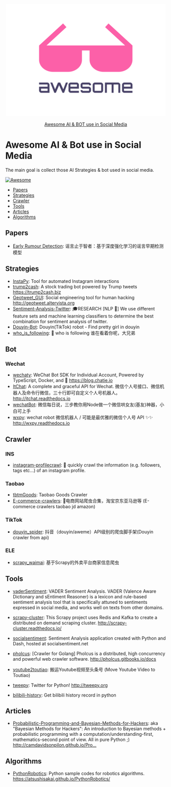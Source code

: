 <div align="center">
	<img width="500" height="350" src="media/logo.svg" alt="Awesome">
	<br>
  <p>
    <a href="https://github.com/georgezouq/awesome-ai-bot-in-social-media">Awesome AI & BOT use in Social Media</a>
  </p>
</div>

# Awesome AI & Bot use in Social Media

The main goal is collect those AI Strategies & bot used in social media.

[![Awesome](https://awesome.re/badge.svg)](https://awesome.re)

- [Papers](#papers)
- [Strategies](#strategies)
- [Crawler](#crawler)
- [Tools](#tools)
- [Articles](#articles)
- [Algorithms](#algorithms)

## Papers

- [Early Rumour Detection](https://mp.weixin.qq.com/s/GYvt2SxwpoUoPJZ4LlHPnQ): 谣言止于智者：基于深度强化学习的谣言早期检测模型

## Strategies

- [InstaPy](https://github.com/timgrossmann/InstaPy): Tool for automated Instagram interactions
- [trump2cash](https://github.com/maxbbraun/trump2cash): A stock trading bot powered by Trump tweets https://trump2cash.biz
- [Geotweet_GUI](https://github.com/Pinperepette/Geotweet_GUI): Social engineering tool for human hacking http://geotweet.altervista.org
- [Sentiment-Analysis-Twitter](https://github.com/ayushoriginal/Sentiment-Analysis-Twitter): 🎓RESEARCH [NLP 💭] We use different feature sets and machine learning classifiers to determine the best combination for sentiment analysis of twitter.
- [Douyin-Bot](https://github.com/wangshub/Douyin-Bot): Douyin(TikTok) robot - Find pretty girl in douyin
- [who_is_following](https://github.com/wangshub/who_is_following): 👀 who is following 谁在看着你呢，大兄弟

## Bot

### Wechat

- [wechaty](https://github.com/Chatie/wechaty): WeChat Bot SDK for Individual Account, Powered by TypeScript, Docker, and 💖 https://blog.chatie.io
- [ItChat](https://github.com/littlecodersh/ItChat): A complete and graceful API for Wechat. 微信个人号接口、微信机器人及命令行微信，三十行即可自定义个人号机器人。 http://itchat.readthedocs.io
- [wechatBot](https://github.com/gengchen528/wechatBot): 微信每日说，三步教你用Node做一个微信哄女友(基友)神器，小白可上手
- [wxpy](https://github.com/youfou/wxpy): wechat robot 微信机器人 / 可能是最优雅的微信个人号 API ✨✨ http://wxpy.readthedocs.io

## Crawler

### INS

- [instagram-profilecrawl](https://github.com/timgrossmann/instagram-profilecrawl): 📝 quickly crawl the information (e.g. followers, tags etc...) of an instagram profile.

### Taobao

- [tbtmGoods](https://github.com/TTyb/tbtmGoods): Taobao Goods Crawler
- [E-commerce-crawlers](https://github.com/Hopetree/E-commerce-crawlers): 🚀电商网站爬虫合集，淘宝京东亚马逊等 (E-commerce crawlers taobao jd amazon)

### TikTok

- [douyin_spider](https://github.com/zhangyucha0/douyin_spider): 抖音（douyin/aweme）API级别的爬虫脚手架(Douyin crawler from api)

### ELE

- [scrapy_waimai](https://github.com/jinzhen-lin/scrapy_waimai): 基于Scrapy的外卖平台商家信息爬虫


## Tools

- [vaderSentiment](https://github.com/cjhutto/vaderSentiment): VADER Sentiment Analysis. VADER (Valence Aware Dictionary and sEntiment Reasoner) is a lexicon and rule-based sentiment analysis tool that is specifically attuned to sentiments expressed in social media, and works well on texts from other domains.
- [scrapy-cluster](https://github.com/istresearch/scrapy-cluster): This Scrapy project uses Redis and Kafka to create a distributed on demand scraping cluster. http://scrapy-cluster.readthedocs.io/
- [socialsentiment](https://github.com/Sentdex/socialsentiment): Sentiment Analysis application created with Python and Dash, hosted at socialsentiment.net
- [pholcus](https://github.com/henrylee2cn/pholcus): [Crawler for Golang] Pholcus is a distributed, high concurrency and powerful web crawler software. http://pholcus.gitbooks.io/docs
- [youtube2toutiao](https://github.com/thehappymouse/youtube2toutiao): 搬运Youtube视频至头条号 (Move Youtube Video to Toutiao)
- [tweepy](https://github.com/tweepy/tweepy): Twitter for Python! http://tweepy.org

- [bilibili-history](https://github.com/wangshub/bilibili-history): Get bilibili history record in python

## Articles

- [Probabilistic-Programming-and-Bayesian-Methods-for-Hackers](https://github.com/CamDavidsonPilon/Probabilistic-Programming-and-Bayesian-Methods-for-Hackers): aka "Bayesian Methods for Hackers": An introduction to Bayesian methods + probabilistic programming with a computation/understanding-first, mathematics-second point of view. All in pure Python ;) http://camdavidsonpilon.github.io/Pro…

## Algorithms

- [PythonRobotics](https://github.com/AtsushiSakai/PythonRobotics): Python sample codes for robotics algorithms. https://atsushisakai.github.io/PythonRobotics/

